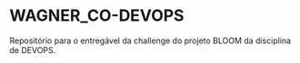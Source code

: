 # WAGNER_CO-DEVOPS
Repositório para o entregável da challenge do projeto BLOOM da disciplina de DEVOPS.

